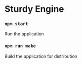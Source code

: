 # Sturdy Engine

### `npm start`

Run the application

### `npm run make`

Build the application for distribution
